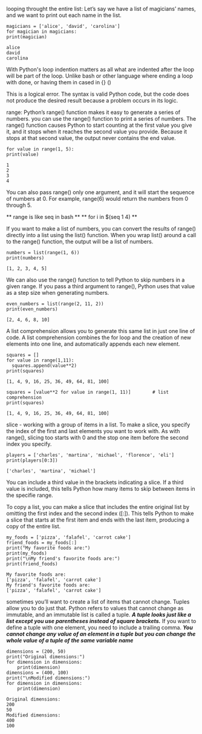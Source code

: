 looping throught the entire list:
Let’s say we have a list of magicians’ names, and we want to print out each name in the list.
```
magicians = ['alice', 'david', 'carolina']
for magician in magicians:
print(magician)
```
```
alice
david
carolina
```



With Python's loop indention matters as all what are indented after the loop will be part of the loop.
Unlike bash or other language where ending a loop with done, or having them in cased in {} ()

This is a logical error. The syntax is valid Python code, but the code does not produce the desired result because a problem 
occurs in its logic.



range:
Python’s range() function makes it easy to generate a series of numbers.
you can use the range() function to print a series of numbers.
The range() function causes Python to start counting at the first value you give it, and it stops when it reaches the second 
value you provide. Because it stops at that second value, the output never contains the end value.
```
for value in range(1, 5):
print(value)
```
```
1
2
3
4
```
You can also pass range() only one argument, and it will start the sequence of numbers at 0. For example,
range(6) would return the numbers from 0 through 5.

** range is like seq in bash **
** for i in $(seq 1 4) **



If you want to make a list of numbers, you can convert the results of range() directly into a list using the list() function.
When you wrap list() around a call to the range() function, the output will be a list of numbers.
```
numbers = list(range(1, 6))
print(numbers)
```
```
[1, 2, 3, 4, 5]
```



We can also use the range() function to tell Python to skip numbers in a given range. If you pass a third argument to range(), 
Python uses that value as a step size when generating numbers.
```
even_numbers = list(range(2, 11, 2))
print(even_numbers)
```
```
[2, 4, 6, 8, 10]
```



A list comprehension allows you to generate this same list in just one line of code. A list comprehension combines the
for loop and the creation of new elements into one line, and automatically appends each new element.
```
squares = []
for value in range(1,11):
  squares.append(value**2)
print(squares)
```
```
[1, 4, 9, 16, 25, 36, 49, 64, 81, 100]
```
```
squares = [value**2 for value in range(1, 11)]        # list comprehension
print(squares)
```
```
[1, 4, 9, 16, 25, 36, 49, 64, 81, 100]
```



slice - working with a group of items in a list.
To make a slice, you specify the index of the first and last elements you want to work with.
As with range(), slicing too starts with 0 and the stop one item before the second index you specify.
```
players = ['charles', 'martina', 'michael', 'florence', 'eli']
print(players[0:3])
```
```
['charles', 'martina', 'michael']
```
You can include a third value in the brackets indicating a slice. If a third value is
included, this tells Python how many items to skip between items in the specifie range.



To copy a list, you can make a slice that includes the entire original list by omitting the first index and the second index ([:]).
This tells Python to make a slice that starts at the first item and ends with the last item, producing a copy of the entire list.
```
my_foods = ['pizza', 'falafel', 'carrot cake']
friend_foods = my_foods[:]
print("My favorite foods are:")
print(my_foods)
print("\nMy friend's favorite foods are:")
print(friend_foods)
```
```
My favorite foods are:
['pizza', 'falafel', 'carrot cake']
My friend's favorite foods are:
['pizza', 'falafel', 'carrot cake']
```



sometimes you’ll want to create a list of items that cannot change. Tuples allow you to do just that. Python refers to values 
that cannot change as immutable, and an immutable list is called a tuple.
***A tuple looks just like a list except you use parentheses instead of square brackets.***
If you want to define a tuple with one element, you need to include a trailing comma.
***You cannot change any value of an element in a tuple but you can change the whole value of a tuple of the same variable name***
```
dimensions = (200, 50)
print("Original dimensions:")
for dimension in dimensions:
    print(dimension)
dimensions = (400, 100)
print("\nModified dimensions:")
for dimension in dimensions:
    print(dimension)
```
```
Original dimensions:
200
50
Modified dimensions:
400
100
```





















